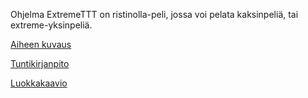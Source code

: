 Ohjelma ExtremeTTT on ristinolla-peli, jossa voi pelata kaksinpeliä, tai extreme-yksinpeliä.

[Aiheen kuvaus](dokumentaatio/aiheenKuvausJaMääritelmä.md)

[Tuntikirjanpito](dokumentaatio/tuntikirjanpito.md)

[Luokkakaavio](dokumentaatio/Luokkakaavio.png)
